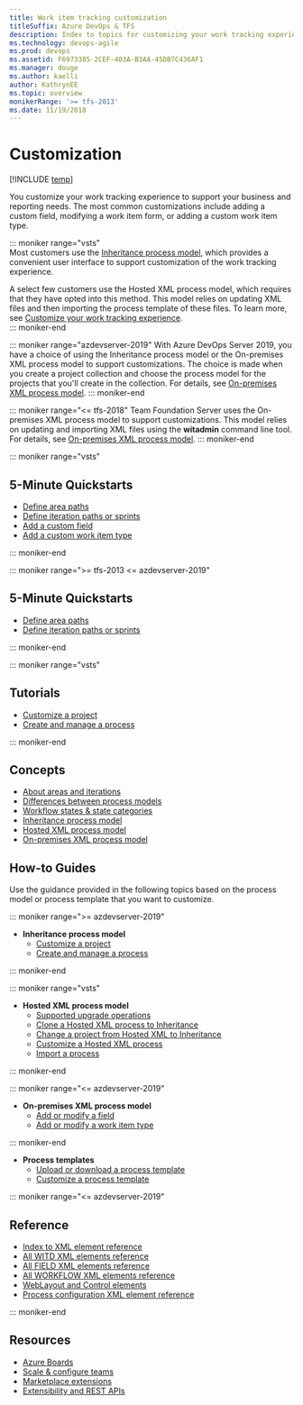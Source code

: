 ```yaml
---
title: Work item tracking customization 
titleSuffix: Azure DevOps & TFS   
description: Index to topics for customizing your work tracking experience in Azure DevOps Services & Team Foundation Server 
ms.technology: devops-agile
ms.prod: devops
ms.assetid: F6973385-2CEF-403A-B3AA-45DB7C436AF1
ms.manager: douge
ms.author: kaelli
author: KathrynEE
ms.topic: overview
monikerRange: '>= tfs-2013'
ms.date: 11/19/2018
---
```


# Customization  

[!INCLUDE [temp](../_shared/version-vsts-tfs-all-versions.md)]

You customize your work tracking experience to support your business and reporting needs. The most common customizations include adding a custom field, modifying a work item form, or adding a custom work item type. 

::: moniker range="vsts"  
Most customers use the [Inheritance process model](../organizations/settings/work/inheritance-process-model.md), which provides a convenient user interface to support customization of the work tracking experience. 

A select few customers use the Hosted XML process model, which requires that they have opted into this method. This model relies on updating XML files and then importing the process template of these files. To learn more, see [Customize your work tracking experience](../organizations/settings/work/hosted-xml-process-model.md).  
::: moniker-end  

::: moniker range="azdevserver-2019"
With Azure DevOps Server 2019, you have a choice of using the Inheritance process model or the On-premises XML process model to support customizations. The choice is made when you create a project collection and choose the process model for the projects that you'll create in the collection.  For details, see [On-premises XML process model](on-premises-xml-process-model.md).
::: moniker-end  

::: moniker range="<= tfs-2018"
Team Foundation Server uses the On-premises XML process model to support customizations. This model relies on updating and importing XML files using the **witadmin** command line tool. For details, see [On-premises XML process model](on-premises-xml-process-model.md).
::: moniker-end  

::: moniker range="vsts"
## 5-Minute Quickstarts  

- [Define area paths](../organizations/settings/set-area-paths.md?toc=/azure/devops/reference/toc.json&bc=/azure/devops/reference/breadcrumb/toc.json)
- [Define iteration paths or sprints](../organizations/settings/set-iteration-paths-sprints.md?toc=/azure/devops/reference/toc.json&bc=/azure/devops/reference/breadcrumb/toc.json) 
- [Add a custom field](../organizations/settings/work/add-custom-field.md?toc=/azure/devops/reference/toc.json&bc=/azure/devops/reference/breadcrumb/toc.json)   
- [Add a custom work item type](../organizations/settings/work/add-custom-wit.md?toc=/azure/devops/reference/toc.json&bc=/azure/devops/reference/breadcrumb/toc.json)   

::: moniker-end

::: moniker range=">= tfs-2013 <= azdevserver-2019"
## 5-Minute Quickstarts  

- [Define area paths](../organizations/settings/set-area-paths.md?toc=/azure/devops/reference/toc.json&bc=/azure/devops/reference/breadcrumb/toc.json)
- [Define iteration paths or sprints](../organizations/settings/set-iteration-paths-sprints.md?toc=/azure/devops/reference/toc.json&bc=/azure/devops/reference/breadcrumb/toc.json) 

::: moniker-end

::: moniker range="vsts"
## Tutorials 
- [Customize a project](../organizations/settings/work/customize-process.md?toc=/azure/devops/reference/toc.json&bc=/azure/devops/reference/breadcrumb/toc.json)   
- [Create and manage a process](../organizations/settings/work/manage-process.md?toc=/azure/devops/reference/toc.json&bc=/azure/devops/reference/breadcrumb/toc.json) 

::: moniker-end

## Concepts

- [About areas and iterations](../organizations/settings/about-areas-iterations.md?toc=/azure/devops/reference/toc.json&bc=/azure/devops/reference/breadcrumb/toc.json)  
- [Differences between process models](../organizations/settings/work/import-process/differences.md) 
- [Workflow states & state categories](../boards/work-items/workflow-and-state-categories.md)
- [Inheritance process model](../organizations/settings/work/inheritance-process-model.md?toc=/azure/devops/reference/toc.json&bc=/azure/devops/reference/breadcrumb/toc.json)   
- [Hosted XML process model](../organizations/settings/work/hosted-xml-process-model.md)  
- [On-premises XML process model](on-premises-xml-process-model.md)  


## How-to Guides

Use the guidance provided in the following topics based on the process model or process template that you want to customize.  

::: moniker range=">= azdevserver-2019" 

- **Inheritance process model**
	- [Customize a project](../organizations/settings/work/customize-process.md?toc=/azure/devops/reference/toc.json&bc=/azure/devops/reference/breadcrumb/toc.json)     
	- [Create and manage a process](../organizations/settings/work/manage-process.md?toc=/azure/devops/reference/toc.json&bc=/azure/devops/reference/breadcrumb/toc.json)    

::: moniker-end

::: moniker range="vsts" 
- **Hosted XML process model**
	- [Supported upgrade operations](../organizations/settings/work/upgrade-support-hosted-to-inherited.md?toc=/azure/devops/reference/toc.json&bc=/azure/devops/reference/breadcrumb/toc.json)
	- [Clone a Hosted XML process to Inheritance](../organizations/settings/work/upgrade-hosted-to-inherited.md?toc=/azure/devops/reference/toc.json&bc=/azure/devops/reference/breadcrumb/toc.json)  
	- [Change a project from Hosted XML to Inheritance](../organizations/settings/work/change-process-from-hosted-to-inherited.md?toc=/azure/devops/reference/toc.json&bc=/azure/devops/reference/breadcrumb/toc.json)  
	- [Customize a Hosted XML process](../organizations/settings/work/import-process/customize-process.md)  
    - [Import a process](../organizations/settings/work/import-process/import-process.md)

::: moniker-end

::: moniker range="<= azdevserver-2019" 
- **On-premises XML process model**
    - [Add or modify a field](add-modify-field.md)
    - [Add or modify a work item type](add-modify-wit.md)

::: moniker-end

- **Process templates**
    - [Upload or download a process template](../boards/work-items/guidance/manage-process-templates.md?toc=/azure/devops/reference/toc.json&bc=/azure/devops/reference/breadcrumb/toc.json)
    - [Customize a process template](./process-templates/customize-process.md)  

::: moniker range="<= azdevserver-2019" 
## Reference  
  
- [Index to XML element reference](xml/xml-element-reference.md) 
- [All WITD XML elements reference](xml/all-witd-xml-elements-reference.md)
- [All FIELD XML elements reference](xml/all-field-xml-elements-reference.md)  
- [All WORKFLOW XML elements reference](xml/all-workflow-xml-elements-reference.md) 
- [WebLayout and Control elements](xml/weblayout-xml-elements.md)
- [Process configuration XML element reference](xml/process-configuration-xml-element.md)

::: moniker-end

## Resources 

- [Azure Boards](../boards/index.md)
- [Scale & configure teams](../organizations/settings/index.md)
- [Marketplace extensions](../marketplace/install-vsts-extension.md)
- [Extensibility and REST APIs](../extend/overview.md) 